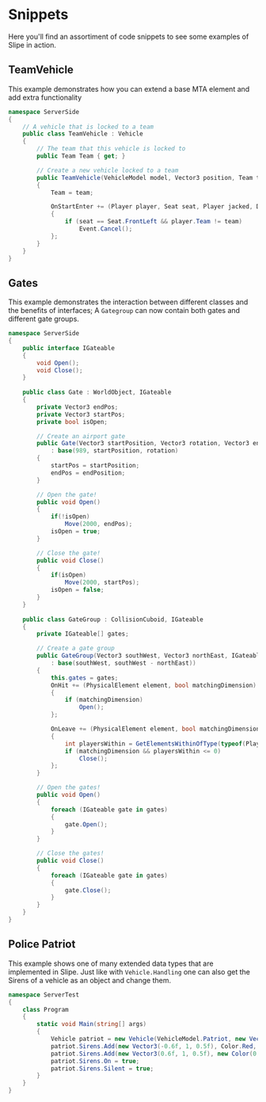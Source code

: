 # Snippets
Here you'll find an assortiment of code snippets to see some examples of Slipe in action.

## TeamVehicle
This example demonstrates how you can extend a base MTA element and add extra functionality
```csharp
namespace ServerSide
{
    // A vehicle that is locked to a team
    public class TeamVehicle : Vehicle
    {
        // The team that this vehicle is locked to
        public Team Team { get; }

        // Create a new vehicle locked to a team
        public TeamVehicle(VehicleModel model, Vector3 position, Team team) : base(model, position)
        {
            Team = team;           

            OnStartEnter += (Player player, Seat seat, Player jacked, Door door) =>
            {
                if (seat == Seat.FrontLeft && player.Team != team)
                    Event.Cancel();
            };
        }
    }
}
```

## Gates
This example demonstrates the interaction between different classes and the benefits of interfaces; A `Gategroup` can now contain both gates and different gate groups.
```csharp
namespace ServerSide
{
    public interface IGateable
    {
        void Open();
        void Close();
    }
   
    public class Gate : WorldObject, IGateable
    {
        private Vector3 endPos;
        private Vector3 startPos;
        private bool isOpen;

        // Create an airport gate
        public Gate(Vector3 startPosition, Vector3 rotation, Vector3 endPosition) 
            : base(989, startPosition, rotation)
        {
            startPos = startPosition;
            endPos = endPosition;
        }

        // Open the gate!
        public void Open()
        {
            if(!isOpen)
                Move(2000, endPos);
            isOpen = true;
        }

        // Close the gate!
        public void Close()
        {
            if(isOpen)
                Move(2000, startPos);
            isOpen = false;
        }
    }
    
    public class GateGroup : CollisionCuboid, IGateable
    {
        private IGateable[] gates;

        // Create a gate group
        public GateGroup(Vector3 southWest, Vector3 northEast, IGateable[] gates) 
            : base(southWest, southWest - northEast))
        {
            this.gates = gates;
            OnHit += (PhysicalElement element, bool matchingDimension) =>
            {
                if (matchingDimension)
                    Open();
            };

            OnLeave += (PhysicalElement element, bool matchingDimension) => 
            {
                int playersWithin = GetElementsWithinOfType(typeof(Player)).Length;
                if (matchingDimension && playersWithin <= 0)
                    Close();
            };
        }

        // Open the gates!
        public void Open()
        {
            foreach (IGateable gate in gates)
            {
                gate.Open();
            }
        }

        // Close the gates!
        public void Close()
        {
            foreach (IGateable gate in gates)
            {
                gate.Close();
            }
        }
    }
}
```

## Police Patriot
This example shows one of many extended data types that are implemented in Slipe. Just like with `Vehicle.Handling` one can also get the Sirens of a vehicle as an object and change them.
```csharp
namespace ServerTest
{
    class Program
    {
        static void Main(string[] args)
        {
            Vehicle patriot = new Vehicle(VehicleModel.Patriot, new Vector3(0, 15, 3));
            patriot.Sirens.Add(new Vector3(-0.6f, 1, 0.5f), Color.Red, 200);
            patriot.Sirens.Add(new Vector3(0.6f, 1, 0.5f), new Color(0, 0, 255), 200);
            patriot.Sirens.On = true;
            patriot.Sirens.Silent = true;
        }
    }
}
```